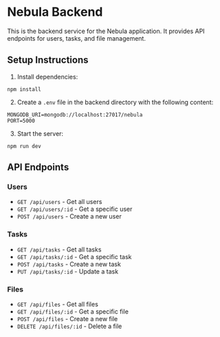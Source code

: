 
# Nebula Backend

This is the backend service for the Nebula application. It provides API endpoints for users, tasks, and file management.

## Setup Instructions

1. Install dependencies:
```
npm install
```

2. Create a `.env` file in the backend directory with the following content:
```
MONGODB_URI=mongodb://localhost:27017/nebula
PORT=5000
```

3. Start the server:
```
npm run dev
```

## API Endpoints

### Users
- `GET /api/users` - Get all users
- `GET /api/users/:id` - Get a specific user
- `POST /api/users` - Create a new user

### Tasks
- `GET /api/tasks` - Get all tasks
- `GET /api/tasks/:id` - Get a specific task
- `POST /api/tasks` - Create a new task
- `PUT /api/tasks/:id` - Update a task

### Files
- `GET /api/files` - Get all files
- `GET /api/files/:id` - Get a specific file
- `POST /api/files` - Create a new file
- `DELETE /api/files/:id` - Delete a file
